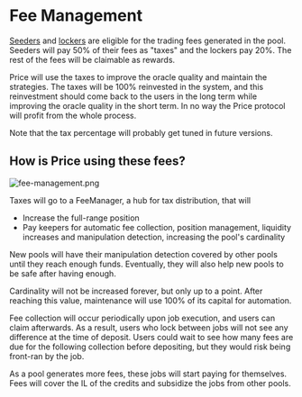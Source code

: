 # Fee Management

[Seeders](seeders.md) and [lockers](lockers.md) are eligible for the trading fees generated in the pool. Seeders will pay 50% of their fees as "taxes" and the lockers pay 20%. The rest of the fees will be claimable as rewards.

Price will use the taxes to improve the oracle quality and maintain the strategies. The taxes will be 100% reinvested in the system, and this reinvestment should come back to the users in the long term while improving the oracle quality in the short term. In no way the Price protocol will profit from the whole process.

Note that the tax percentage will probably get tuned in future versions.

## How is Price using these fees?

![fee-management.png](/images/fee-management.png)

Taxes will go to a FeeManager, a hub for tax distribution, that will

- Increase the full-range position
- Pay keepers for automatic fee collection, position management, liquidity increases and manipulation detection, increasing the pool's cardinality

New pools will have their manipulation detection covered by other pools until they reach enough funds. Eventually, they will also help new pools to be safe after having enough.

Cardinality will not be increased forever, but only up to a point. After reaching this value, maintenance will use 100% of its capital for automation.

Fee collection will occur periodically upon job execution, and users can claim afterwards. As a result, users who lock between jobs will not see any difference at the time of deposit. Users could wait to see how many fees are due for the following collection before depositing, but they would risk being front-ran by the job.

As a pool generates more fees, these jobs will start paying for themselves. Fees will cover the IL of the credits and subsidize the jobs from other pools.
